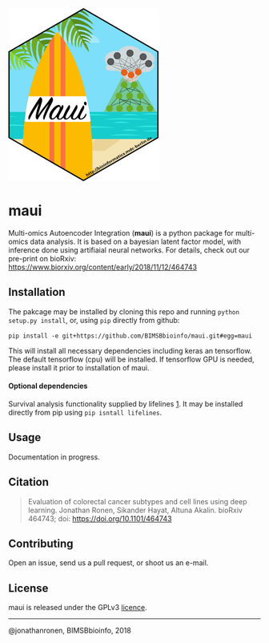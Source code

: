 <div align="left">
	<img src="hex-maui.png" alt="maui">
</div>

# maui

Multi-omics Autoencoder Integration (**maui**) is a python package for multi-omics data analysis. It is based on a bayesian latent factor model, with inference done using artifiaial neural networks. For details, check out our pre-print on bioRxiv: https://www.biorxiv.org/content/early/2018/11/12/464743

## Installation

The pakcage may be installed by cloning this repo and running `python setup.py install`, or, using `pip` directly from github:

	pip install -e git+https://github.com/BIMSBbioinfo/maui.git#egg=maui

This will install all necessary dependencies including keras an tensorflow. The default tensorflow (cpu) will be installed. If tensorflow GPU is needed, please install it prior to installation of maui.

#### Optional dependencies

Survival analysis functionality supplied by lifelines [1]. It may be installed directly from pip using `pip isntall lifelines`.

## Usage

Documentation in progress.


## Citation

>  Evaluation of colorectal cancer subtypes and cell lines using deep learning. Jonathan Ronen, Sikander Hayat, Altuna Akalin. bioRxiv 464743; doi: https://doi.org/10.1101/464743

## Contributing

Open an issue, send us a pull request, or shoot us an e-mail.

## License

maui is released under the GPLv3 [licence](LICENSE).

---------------------
@jonathanronen, BIMSBbioinfo, 2018


[1]: https://github.com/CamDavidsonPilon/lifelines